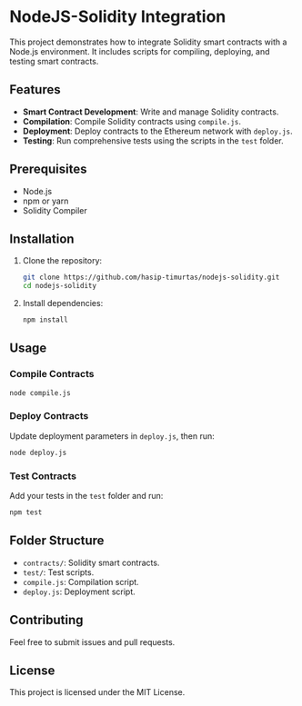 # NodeJS-Solidity Integration

This project demonstrates how to integrate Solidity smart contracts with a Node.js environment. It includes scripts for compiling, deploying, and testing smart contracts.

## Features

- **Smart Contract Development**: Write and manage Solidity contracts.
- **Compilation**: Compile Solidity contracts using `compile.js`.
- **Deployment**: Deploy contracts to the Ethereum network with `deploy.js`.
- **Testing**: Run comprehensive tests using the scripts in the `test` folder.

## Prerequisites

- Node.js
- npm or yarn
- Solidity Compiler

## Installation

1. Clone the repository:
    ```bash
    git clone https://github.com/hasip-timurtas/nodejs-solidity.git
    cd nodejs-solidity
    ```
2. Install dependencies:
    ```bash
    npm install
    ```

## Usage

### Compile Contracts

```bash
node compile.js
```

### Deploy Contracts

Update deployment parameters in `deploy.js`, then run:

```bash
node deploy.js
```

### Test Contracts

Add your tests in the `test` folder and run:

```bash
npm test
```

## Folder Structure

- `contracts/`: Solidity smart contracts.
- `test/`: Test scripts.
- `compile.js`: Compilation script.
- `deploy.js`: Deployment script.

## Contributing

Feel free to submit issues and pull requests.

## License

This project is licensed under the MIT License.
